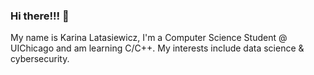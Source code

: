 ### Hi there!!! 👋
My name is Karina Latasiewicz, I'm a Computer Science Student @ UIChicago and am learning C/C++. 
My interests include data science & cybersecurity.


